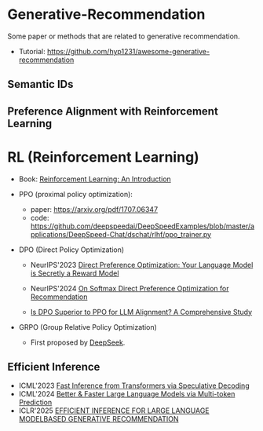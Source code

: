 # Generative-Recommendation
Some paper or methods that are related to generative recommendation.


* Tutorial: https://github.com/hyp1231/awesome-generative-recommendation


## Semantic IDs


## Preference Alignment with Reinforcement Learning
# RL (Reinforcement Learning)
* Book: [Reinforcement Learning: An Introduction](https://web.stanford.edu/class/psych209/Readings/SuttonBartoIPRLBook2ndEd.pdf)
* PPO (proximal policy optimization):
  +  paper: https://arxiv.org/pdf/1707.06347
  +  code: https://github.com/deepspeedai/DeepSpeedExamples/blob/master/applications/DeepSpeed-Chat/dschat/rlhf/ppo_trainer.py

* DPO (Direct Policy Optimization)
  + NeurIPS'2023 [Direct Preference Optimization: Your Language Model is Secretly a Reward Model](https://arxiv.org/pdf/2305.18290)
  + NeurIPS'2024 [On Softmax Direct Preference Optimization for Recommendation](https://openreview.net/pdf?id=qp5VbGTaM0)

  + [Is DPO Superior to PPO for LLM Alignment? A Comprehensive Study](https://arxiv.org/pdf/2404.10719)

* GRPO (Group Relative Policy Optimization)
  + First proposed by [DeepSeek](https://arxiv.org/pdf/2501.12948).

## Efficient Inference
* ICML'2023 [Fast Inference from Transformers via Speculative Decoding](https://arxiv.org/pdf/2211.17192)
* ICML'2024 [Better & Faster Large Language Models via Multi-token Prediction](https://arxiv.org/pdf/2404.19737)
* ICLR'2025 [EFFICIENT INFERENCE FOR LARGE LANGUAGE MODELBASED GENERATIVE RECOMMENDATION](https://arxiv.org/pdf/2410.05165)

